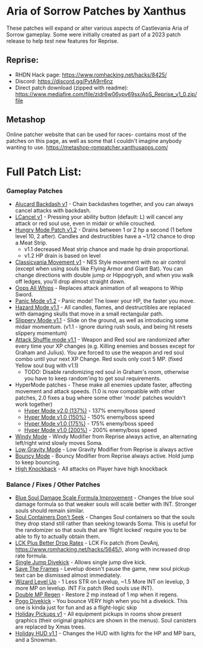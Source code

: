 # Aria of Sorrow Patches by Xanthus

These patches will expand or alter various aspects of Castlevania Aria of Sorrow gameplay.
Some were initially created as part of a 2023 patch release to help test new features
for Reprise.

## Reprise:

- RHDN Hack page: https://www.romhacking.net/hacks/8425/
- Discord: https://discord.gg/PytA9rr6nz
- Direct patch download (zipped with readme): https://www.mediafire.com/file/zidr6w06ypy69sx/AoS_Reprise_v1_0.zip/file

## Metashop
Online patcher website that can be used for races- contains most of the patches on this page, as
well as some that I couldn't imagine anybody wanting to use.
https://metashop-rompatcher.xanthusapps.com/

# Full Patch List:

### Gameplay Patches
- [Alucard Backdash v1](https://www.mediafire.com/file/2t1m1ygfxr02j7y/AlucardBackdash-v1.ips/file)  - Chain backdashes together, and you can always cancel attacks with backdash.
- [LCancel v1](https://www.mediafire.com/file/fh8u7dt52hjfu9k/LCancel-v1.ips/file) - Pressing your ability button (default: L) will cancel any attack or red soul use, even in midair or while crouched.
- [Hungry Mode Patch v1.2](https://www.mediafire.com/file/z1t0f35z0hfpj46/AoS_Hungrymode_v1-2.ips/file) - Drains between 1 or 2 hp a second (1 before level 10, 2 after). Candles and destructibles have a ~1/12 chance to drop a Meat Strip.
    - v1.1 decreased Meat strip chance and made hp drain proportional.
    - v1.2 HP drain is based on level
- [Classicvania Movement v1](https://www.mediafire.com/file/sxe9d31g9ywtk0b/AoS_Classicvania-Movement-v1.ips/file) - NES Style movement with no air control (except when using souls like Flying Armor and Giant Bat). You can change directions with double jump or Hippogryph, and when you walk off ledges, you'll drop almost straight down.
- [Oops All Whips](https://www.mediafire.com/file/r60qxkla5rvefl5/OopsAllWhips.ips/file) - Replaces attack animation of all weapons to Whip Sword.
- [Panic Mode v1.2](https://www.mediafire.com/file/hul5xtwp5jg4fuw/AoS_PanicMode-v1-2.ips/file) - Panic mode! The lower your HP, the faster you move.
- [Hazard Mode v1.1](https://www.mediafire.com/file/1hvbku9ql75atjg/AoS_HazardMode-v1_1.ips/file) - All candles, flames, and destructibles are replaced with damaging skulls that move in a small rectangular path.
- [Slippery Mode v1.1](https://www.mediafire.com/file/twcebfcd5jgihwb/AoS_SlipperyMode-v1_1.ips/file) - Slide on the ground, as well as introducing some midair momentum. (v1.1 - ignore during rush souls, and being hit resets slippery momentum)
- [Attack Shuffle mode v1.1](https://www.mediafire.com/file/vdjyoyq23my0el7/AoS_AttackShuffleMode-v1_1.ips/file) - Weapon and Red soul are randomized after every time your XP changes (e.g. Killing enemies and bosses except for Graham and Julius). You are forced to use the weapon and red soul combo until your next XP Change. Red souls only cost 5 MP. (fixed Yellow soul bug with v1.1)
    - TODO: Disable randomizing red soul in Graham's room, otherwise you have to keep random'ing to get soul requirements.
- HyperMode patches - These make all enemies update faster, affecting movement and attack speeds. (1.0 is now compatible with other patches, 2.0 fixes a bug where some other 'mode' patches wouldn't work together)
    - [Hyper Mode v2.0 (137%)](https://www.mediafire.com/file/j7ct347xseaunm7/AoS_Hypermode_137-v2.ips/file) - 137% enemy/boss speed
    - [Hyper Mode v1.0 (150%)](https://www.mediafire.com/file/04ubhg71qmvrbe9/AoS_Hypermode_150-v1.ips/file) - 150% enemy/boss speed
    - [Hyper Mode v1.0 (175%)](https://www.mediafire.com/file/k1hosnq3dxa5g49/AoS_Hypermode_175-v1.ips/file) - 175% enemy/boss speed
    - [Hyper Mode v1.0 (200%)](https://www.mediafire.com/file/3ji0rvzp66ibk4g/AoS_Hypermode_200-v1.ips/file) - 200% enemy/boss speed
- [Windy Mode](https://www.mediafire.com/file/x3xd3gjot8a7fyf/AoS_WindyMode.ips/file) - Windy Modifier from Reprise always active, an alternating left/right wind slowly moves Soma.
- [Low Gravity Mode](https://www.mediafire.com/file/3dxg5keviikz4sf/AoS_LowGravityMode.ips/file) - Low Gravity Modifier from Reprise is always active
- [Bouncy Mode](https://www.mediafire.com/file/r6nku6ne2mpcvzy/AoS_BouncyMode.ips/file) - Bouncy Modifier from Reprise always active. Hold jump to keep bouncing.
- [High Knockback](https://www.mediafire.com/file/j08h5s3h0550vvc/HighKnockback.ips/file) - All attacks on Player have high knockback

### Balance / Fixes / Other Patches
- [Blue Soul Damage Scale Formula Improvement](https://www.mediafire.com/file/ugqpib4zbf1fihk/BlueSoulDmgImprovement-v1.ips/file) - Changes the blue soul damage formula so that weaker souls will scale better with INT. Stronger souls should remain similar.
- [Soul Containers Don't Seek](https://www.mediafire.com/file/8sfn99vbxq2o55g/SoulContainersDontSeek.ips/file) - Changes Soul containers so that the souls they drop stand still rather than seeking towards Soma. This is useful for the randomizer so that souls that are 'flight locked' require you to be able to fly to actually obtain them.
- [LCK Plus Better Drop Rates](https://www.mediafire.com/file/d40ycj608hdvt2c/LCKpatchPlusBetterDropRate.ips/file) - LCK Fix patch (from DevAnj, https://www.romhacking.net/hacks/5645/), along with increased drop rate formula.
- [Single Jump Divekick](https://www.mediafire.com/file/wmk8jc43hpwu3op/SingleJumpDiveKick.ips/file) - Allows single jump dive kick.
- [Save The Frames](https://www.mediafire.com/file/xaa7n7b818n5nli/SaveTheFrames.ips/file) - Levelup doesn't pause the game, new soul pickup text can be dismissed almost immediately.
- [Wizard Level Up](https://www.mediafire.com/file/5rbjz63sa0hx6ua/WizardLevelUp.ips/file) - 1 Less STR on Levelup, ~1.5 More INT on levelup, 3 more MP on levelup. INT Fix patch (Red souls use INT).
- [Double MP Regen](https://www.mediafire.com/file/g4tfikrupkegs53/DoubleMPRegen.ips/file) - Restore 2 mp instead of 1 mp when it regens.
- [Pogo Divekick](https://www.mediafire.com/file/a2q2luiiafp9shs/PogoDivekick.ips/file) - You bounce VERY high when you hit a divekick. This one is kinda just for fun and as a flight-logic skip
- [Holiday Pickups v1](https://www.mediafire.com/file/x8qo0o165tr8ue3/AoS_HolidayPickups-v1.ips/file) - All equipment pickups in rooms show present graphics (their original graphics are shown in the menus). Soul canisters are replaced by Xmas trees.
- [Holiday HUD v1.1](https://www.mediafire.com/file/xk6q3sqi5i39ngb/AoS_HolidayHUD-v1-1.ips/file) - Changes the HUD with lights for the HP and MP bars, and a Snowman.

